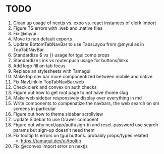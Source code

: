 # TODO

1. Clean up usage of nextjs vs. expo vs. react instances of clerk import
1. Figure TS errors with .web and .native files
1. Fix @my/ui <View>
1. Move to non default exports
1. Update BottomTabNavBar to use TabsLayou from @my/ui as in TopTabNavBar
1. Standardize $ vs {} usage for tgui comp props
1. Standardize Link vs router.push usage for buttons/links
1. Add logo fill on tab focus
1. Replace an stylesheets with Tamagui
1. Make top nav bar more componentized between mobile and native
1. Fix NavLink in TopTabNavBar.web
1. Check clerk and convex on auth checks
1. Figure out how to get root page to not have /home slug
1. Make web sidebar responsively display over everything in md
1. Write components to compenatize the navbars, the web search on sm screens in particular
1. Figure out how to theme sidebar scrollview
1. Update Sidebar to use Drawer compoent
1. Figure out why next/app/auth/sign-in and reset-password use search params but sign-up doesn't need them
1. Fix tooltip ts errors on tgui buttons. probably props/types related
    * https://tamagui.dev/ui/tooltip
1. Fix @/convex import error on nextjs


